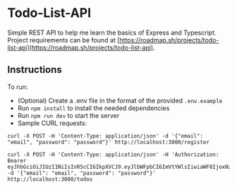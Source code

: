# Todo-List-API
Simple REST API to help me learn the basics of Express and Typescript. Project requirements can be found at [https://roadmap.sh/projects/todo-list-api](https://roadmap.sh/projects/todo-list-api).

## Instructions
To run:
- (Optional) Create a .env file in the format of the provided `.env.example`
- Run `npm install` to install the needed dependencies
- Run `npm run dev` to start the server
- Sample CURL requests:
```
curl -X POST -H 'Content-Type: application/json' -d '{"email": "email", "password": "password"}' http://localhost:3000/register
```
```
curl -X POST -H 'Content-Type: application/json' -H 'Authorization: Bearer eyJhbGciOiJIUzI1NiIsInR5cCI6IkpXVCJ9.eyJlbWFpbCI6ImVtYWlsIiwiaWF0IjoxNzQ2NjcyNjA3fQ.KGGLsvDbpo22EOoTHfNFT2D_uZR1VEhyPW4_PusrYLU' -d '{"email": "email", "password": "password"}' http://localhost:3000/todos
```
